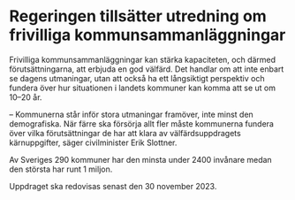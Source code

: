 # Regeringen tillsätter utredning om frivilliga kommunsammanläggningar

Frivilliga kommunsammanläggningar kan stärka kapaciteten, och därmed förutsättningarna, att erbjuda en god välfärd. Det handlar om att inte enbart se dagens utmaningar, utan att också ha ett långsiktigt perspektiv och fundera över hur situationen i landets kommuner kan komma att se ut om 10–20 år.

– Kommunerna står inför stora utmaningar framöver, inte minst den demografiska. När färre ska försörja allt fler måste kommunerna fundera över vilka förutsättningar de har att klara av välfärdsuppdragets kärnuppgifter, säger civilminister Erik Slottner.

Av Sveriges 290 kommuner har den minsta under 2400 invånare medan den största har runt 1 miljon.

Uppdraget ska redovisas senast den 30 november 2023.
